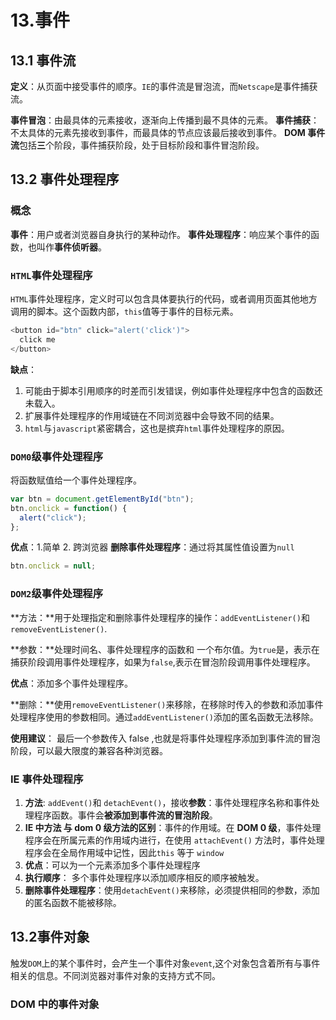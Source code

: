 # 13.事件

## 13.1 事件流

**定义**：从页面中接受事件的顺序。`IE`的事件流是冒泡流，而`Netscape`是事件捕获流。

**事件冒泡**：由最具体的元素接收，逐渐向上传播到最不具体的元素。
**事件捕获**：不太具体的元素先接收到事件，而最具体的节点应该最后接收到事件。
**DOM 事件流**包括**三**个阶段，事件捕获阶段，处于目标阶段和事件冒泡阶段。

## 13.2 事件处理程序

### 概念

**事件**：用户或者浏览器自身执行的某种动作。
**事件处理程序**：响应某个事件的函数，也叫作**事件侦听器**。

### `HTML`事件处理程序

`HTML`事件处理程序，定义时可以包含具体要执行的代码，或者调用页面其他地方调用的脚本。这个函数内部，`this`值等于事件的目标元素。

```javascript
<button id="btn" click="alert('click')">
  click me
</button>
```

**缺点**：

1. 可能由于脚本引用顺序的时差而引发错误，例如事件处理程序中包含的函数还未载入。
2. 扩展事件处理程序的作用域链在不同浏览器中会导致不同的结果。
3. `html`与`javascript`紧密耦合，这也是摈弃`html`事件处理程序的原因。

### `DOM0`级事件处理程序

将函数赋值给一个事件处理程序。

```javascript
var btn = document.getElementById("btn");
btn.onclick = function() {
  alert("click");
};
```

**优点**：1.简单 2. 跨浏览器
**删除事件处理程序**：通过将其属性值设置为`null`

```javascript
btn.onclick = null;
```

### `DOM2`级事件处理程序

**方法：**用于处理指定和删除事件处理程序的操作：`addEventListener()`和`removeEventListener()`.

**参数：**处理时间名、事件处理程序的函数和 一个布尔值。为`true`是，表示在捕获阶段调用事件处理程序，如果为`false`,表示在冒泡阶段调用事件处理程序。

**优点**：添加多个事件处理程序。

**删除：**使用`removeEventListener()`来移除，在移除时传入的参数和添加事件处理程序使用的参数相同。通过`addEventListener()`添加的匿名函数无法移除。

**使用建议**： 最后一个参数传入 false ,也就是将事件处理程序添加到事件流的冒泡阶段，可以最大限度的兼容各种浏览器。

### IE 事件处理程序

1. **方法**: `addEvent()`和 `detachEvent()`，接收**参数**：事件处理程序名称和事件处理程序函数。事件会**被添加到事件流的冒泡阶段**。
2. **IE 中方法 与 dom 0 级方法的区别**：事件的作用域。在 **DOM 0 级**，事件处理程序会在所属元素的作用域内进行，在使用 `attachEvent()` 方法时，事件处理程序会在全局作用域中记性，因此`this` 等于 `window`
3. **优点**：可以为一个元素添加多个事件处理程序
4. **执行顺序**： 多个事件处理程序以添加顺序相反的顺序被触发。
5. **删除事件处理程序**：使用`detachEvent()`来移除，必须提供相同的参数，添加的匿名函数不能被移除。

## 13.2事件对象

触发`DOM`上的某个事件时，会产生一个事件对象`event`,这个对象包含着所有与事件相关的信息。不同浏览器对事件对象的支持方式不同。

### DOM 中的事件对象
